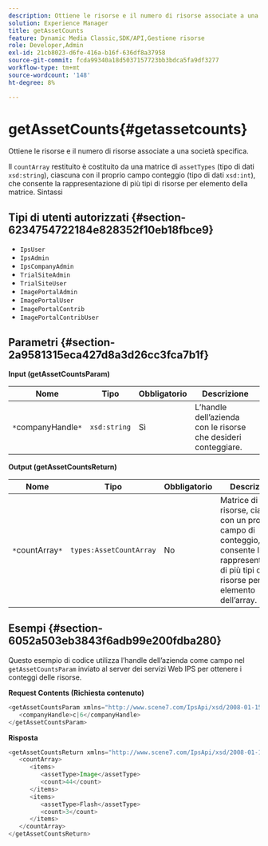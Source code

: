 ```yaml
---
description: Ottiene le risorse e il numero di risorse associate a una società specifica.
solution: Experience Manager
title: getAssetCounts
feature: Dynamic Media Classic,SDK/API,Gestione risorse
role: Developer,Admin
exl-id: 21cb8023-d6fe-416a-b16f-636df8a37958
source-git-commit: fcda99340a18d5037157723bb3bdca5fa9df3277
workflow-type: tm+mt
source-wordcount: '148'
ht-degree: 8%

---
```


# getAssetCounts{#getassetcounts}

Ottiene le risorse e il numero di risorse associate a una società specifica.

Il `countArray` restituito è costituito da una matrice di `assetTypes` (tipo di dati `xsd:string`), ciascuna con il proprio campo conteggio (tipo di dati `xsd:int`), che consente la rappresentazione di più tipi di risorse per elemento della matrice.
Sintassi

## Tipi di utenti autorizzati {#section-6234754722184e828352f10eb18fbce9}

* `IpsUser`
* `IpsAdmin`
* `IpsCompanyAdmin`
* `TrialSiteAdmin`
* `TrialSiteUser`
* `ImagePortalAdmin`
* `ImagePortalUser`
* `ImagePortalContrib`
* `ImagePortalContribUser`

## Parametri {#section-2a9581315eca427d8a3d26cc3fca7b1f}

**Input (getAssetCountsParam)**

| Nome | Tipo | Obbligatorio | Descrizione |
|---|---|---|---|
| `*`companyHandle`*` | `xsd:string` | Sì | L’handle dell’azienda con le risorse che desideri conteggiare. |

**Output (getAssetCountsReturn)**

| Nome | Tipo | Obbligatorio | Descrizione |
|---|---|---|---|
| `*`countArray`*` | `types:AssetCountArray` | No | Matrice di tipi di risorse, ciascuno con un proprio campo di conteggio, che consente la rappresentazione di più tipi di risorse per elemento dell’array. |

## Esempi {#section-6052a503eb3843f6adb99e200fdba280}

Questo esempio di codice utilizza l’handle dell’azienda come campo nel `getAssetCountsParam` inviato al server dei servizi Web IPS per ottenere i conteggi delle risorse.

**Request Contents (Richiesta contenuto)**

```java
<getAssetCountsParam xmlns="http://www.scene7.com/IpsApi/xsd/2008-01-15">
   <companyHandle>c|6</companyHandle>
</getAssetCountsParam>
```

**Risposta**

```java
<getAssetCountsReturn xmlns="http://www.scene7.com/IpsApi/xsd/2008-01-15">
   <countArray>
      <items>
         <assetType>Image</assetType>
         <count>44</count>
      </items>
      <items>
         <assetType>Flash</assetType>
         <count>3</count>
      </items>
   </countArray>
</getAssetCountsReturn>
```
